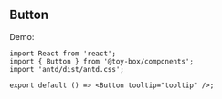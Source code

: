 
## Button

Demo:

```tsx
import React from 'react';
import { Button } from '@toy-box/components';
import 'antd/dist/antd.css';

export default () => <Button tooltip="tooltip" />;
```